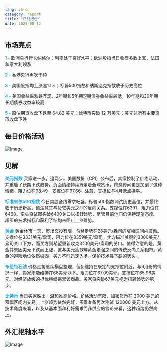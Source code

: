 ```yaml
---
lang: zh-cn
category: report
title: "日终报告"
date: 2025-08-12
---
```



<h2>市场亮点</h2>
<strong style="color: #2caef7;">1 - </strong> 欧洲央行行长纳格尔：利率处于良好水平；欧洲股指当日收盘多数上涨，法国和意大利领涨

<strong style="color: #2caef7;">2 - </strong> 香港央行再次干预

<strong style="color: #2caef7;">3 - </strong> 美国股指均上涨逾1.1%；标普500指数和纳斯达克指数收于历史高位

<strong style="color: #2caef7;">4 - </strong> 美国收益率涨跌互现，2年期和5年期短期债券收益率较低，10年期和30年期长期债券收益率较高


<strong style="color: #2caef7;">5 - </strong> 原油期货收盘下跌至 64.82 美元；比特币突破 12 万美元；美元兑所有主要货币收盘下跌




<h2>每日价格活动</h2>
<img src="https://markleighedu.github.io/img/Aug-2025/12-Aug-2025/price.jpg" alt="Image"/>

<h2>见解</h2>
<strong style="color: #2caef7;">美元指数</strong> 买家进一歩，退两步。美国数据（CPI）公布后，卖家控制了价格活动，并重启了长期下跌趋势。负面情绪持续笼罩着全球货币，降息传闻更是加剧了这种情绪。阻力位在98.49，支撑位在97.66。注意，支撑位与4月低点持平。

<strong style="color: #2caef7;">标准普尔500指数</strong> 今日美股全线需求旺盛。标普500指数测试历史高位，并最终收于历史新高。请注意其与疲软美元之间的反向关系。支撑位在6391，阻力位在6468。空头将试图突破6400关口以扭转趋势，尽管目前他们仍保持观望态度。超买的技术指标和获利了结均未阻止上涨趋势。

<strong style="color: #2caef7;">黄金</strong> 黄金休市一天，市场交投有限，价格走势在28美元/盎司的窄幅区间内波动。支撑位在3331美元/盎司，阻力位在3359美元/盎司。卖方瞄准关键的3300美元/盎司关口下方，而买方则希望重新攻克3400美元/盎司的关口。值得注意的是，黄金并未因美元下跌而上涨，这与美元疲软与黄金走强之间的传统反向关系相符。黄金的避险地位依然稳固，买方不时迅速入场，保护技术性下跌的势头。

<strong style="color: #2caef7;">布伦特石油</strong> 价格走势继续横盘整理，但仍维持在既定的支撑位附近。与6月份的情况一样，卖家未能维持在66美元以下。阻力位在67.09美元，支撑位在65.98美元。对经济放缓的担忧持续拖累该商品。买家将突破67美元视为扭转趋势的第一步。

<strong style="color: #2caef7;">比特币</strong> 当日买家胜出，温和推高价格。价格活动有限，加密货币在 2000 美元的窄幅区间内交易。上涨趋势依然完好，买家准备再次测试 120000 美元上方。从技术角度来看，以及从基本面和利好需求而非供应的言论来看，这种趋势仍然向上。



<h2>外汇枢轴水平</h2>
<img src="https://markleighedu.github.io/img/Aug-2025/12-Aug-2025/pivot.jpg" alt="Image"/>